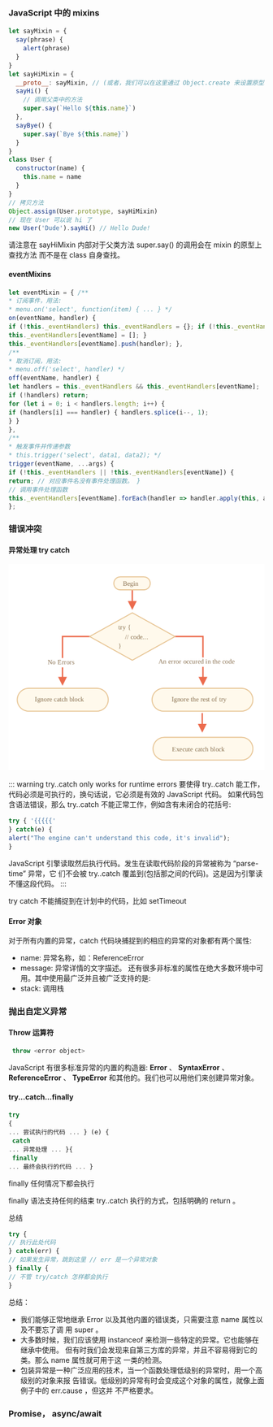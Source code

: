 ### JavaScript 中的 mixins

```js
let sayMixin = {
  say(phrase) {
    alert(phrase)
  }
}
let sayHiMixin = {
  __proto__: sayMixin, // (或者，我们可以在这里通过 Object.create 来设置原型。)
  sayHi() {
    // 调用父类中的方法
    super.say(`Hello ${this.name}`)
  },
  sayBye() {
    super.say(`Bye ${this.name}`)
  }
}
class User {
  constructor(name) {
    this.name = name
  }
}
// 拷贝方法
Object.assign(User.prototype, sayHiMixin)
// 现在 User 可以说 hi 了
new User('Dude').sayHi() // Hello Dude!
```

请注意在 sayHiMixin 内部对于父类方法 super.say() 的调用会在 mixin 的原型上查找方法 而不是在 class 自身查找。

#### eventMixins

```js
let eventMixin = { /**
* 订阅事件，用法:
* menu.on('select', function(item) { ... } */
on(eventName, handler) {
if (!this._eventHandlers) this._eventHandlers = {}; if (!this._eventHandlers[eventName]) {
this._eventHandlers[eventName] = []; }
this._eventHandlers[eventName].push(handler); },
/**
* 取消订阅，用法:
* menu.off('select', handler) */
off(eventName, handler) {
let handlers = this._eventHandlers && this._eventHandlers[eventName];
if (!handlers) return;
for (let i = 0; i < handlers.length; i++) {
if (handlers[i] === handler) { handlers.splice(i--, 1);
} }
},
/**
* 触发事件并传递参数
* this.trigger('select', data1, data2); */
trigger(eventName, ...args) {
if (!this._eventHandlers || !this._eventHandlers[eventName]) {
return; // 对应事件名没有事件处理函数。 }
// 调用事件处理函数
this._eventHandlers[eventName].forEach(handler => handler.apply(this, args)); }
};
```

### 错误冲突

#### 异常处理 try catch

<img src="./img/try_catch.png"/>

::: warning try..catch only works for runtime errors
要使得 try..catch 能工作，代码必须是可执行的，换句话说，它必须是有效的 JavaScript
代码。
如果代码包含语法错误，那么 try..catch 不能正常工作，例如含有未闭合的花括号:

```js
try { '{{{{{'
} catch(e) {
alert("The engine can't understand this code, it's invalid");
}
```

JavaScript 引擎读取然后执行代码。发生在读取代码阶段的异常被称为 “parse-time” 异常，它 们不会被 try..catch 覆盖到(包括那之间的代码)。这是因为引擎读不懂这段代码。
:::

try catch 不能捕捉到在计划中的代码，比如 setTimeout

#### Error 对象

对于所有内置的异常，catch 代码块捕捉到的相应的异常的对象都有两个属性:

- name: 异常名称，如：ReferenceError
- message: 异常详情的文字描述。
  还有很多非标准的属性在绝大多数环境中可用。其中使用最广泛并且被广泛支持的是:
- stack: 调用栈

### 抛出自定义异常

#### Throw 运算符

```js
 throw <error object>
```

JavaScript 有很多标准异常的内置的构造器: **Error** 、 **SyntaxError** 、 **ReferenceError** 、 **TypeError** 和其他的。我们也可以用他们来创建异常对象。

#### try...catch...finally

```js
try
{
... 尝试执行的代码 ... } (e) {
 catch
... 异常处理 ... }{
 finally
... 最终会执行的代码 ... }
```
finally 任何情况下都会执行

finally 语法支持任何的结束 try..catch 执行的方式，包括明确的 return 。

总结

```js
try {
// 执行此处代码
} catch(err) {
// 如果发生异常，跳到这里 // err 是一个异常对象
} finally {
// 不管 try/catch 怎样都会执行
}
```

总结：

* 我们能够正常地继承 Error 以及其他内置的错误类，只需要注意 name 属性以及不要忘了调 用 super 。  
* 大多数时候，我们应该使用 instanceof 来检测一些特定的异常。它也能够在继承中使用。 但有时我们会发现来自第三方库的异常，并且不容易得到它的类。那么 name 属性就可用于这 一类的检测。  
* 包装异常是一种广泛应用的技术，当一个函数处理低级别的异常时，用一个高级别的对象来报 告错误。低级别的异常有时会变成这个对象的属性，就像上面例子中的 err.cause ，但这并 不严格要求。

### Promise， async/await

